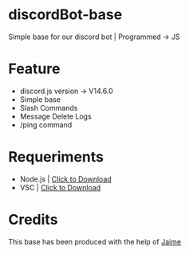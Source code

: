 # discordBot-base
Simple base for our discord bot | Programmed -> JS

# Feature
- discord.js version -> V14.6.0
- Simple base
- Slash Commands
- Message Delete Logs
- /ping command

# Requeriments
- Node.js | [Click to Download](https://nodejs.org/en/download/)
- VSC | [Click to Download](https://code.visualstudio.com/download)

# Credits

This base has been produced with the help of [Jaime](https://github.com/Jaimeetxebarria)
